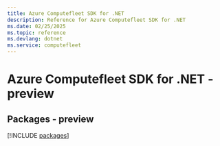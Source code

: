 ```yaml
---
title: Azure Computefleet SDK for .NET
description: Reference for Azure Computefleet SDK for .NET
ms.date: 02/25/2025
ms.topic: reference
ms.devlang: dotnet
ms.service: computefleet
---
```

# Azure Computefleet SDK for .NET - preview
## Packages - preview
[!INCLUDE [packages](computefleet-index.md)]